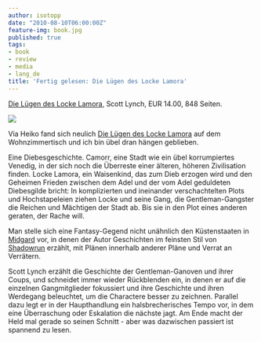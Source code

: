 ```yaml
---
author: isotopp
date: "2010-08-10T06:00:00Z"
feature-img: book.jpg
published: true
tags:
- book
- review
- media
- lang_de
title: 'Fertig gelesen: Die Lügen des Locke Lamora'
---
```

[Die Lügen des Locke Lamora](http://www.amazon.de/Lügen-Locke-Lamora-Scott-Lynch/dp/3453530918),
Scott Lynch, EUR 14.00, 848 Seiten.

![](https://blog.koehntopp.info/uploads/locke_lamora.jpg)

Via Heiko fand sich neulich
[Die Lügen des Locke Lamora](http://www.amazon.de/Lügen-Locke-Lamora-Scott-Lynch/dp/3453530918/)
auf dem Wohnzimmertisch und ich bin übel dran hängen geblieben.

Eine Diebesgeschichte. Camorr, eine Stadt wie ein übel korrumpiertes
Venedig, in der sich noch die Überreste einer älteren, höheren Zivilisation
finden. Locke Lamora, ein Waisenkind, das zum Dieb erzogen wird und den
Geheimen Frieden zwischen dem Adel und der vom Adel geduldeten Diebesgilde
bricht: In komplizierten und ineinander verschachtelten Plots und
Hochstapeleien ziehen Locke und seine Gang, die Gentleman-Gangster die
Reichen und Mächtigen der Stadt ab. Bis sie in den Plot eines anderen
geraten, der Rache will.

Man stelle sich eine Fantasy-Gegend nicht unähnlich den Küstenstaaten in
[Midgard](http://de.wikipedia.org/wiki/Midgard_(Rollenspiel)) vor, in
denen der Autor Geschichten im feinsten Stil von
[Shadowrun](http://de.wikipedia.org/wiki/Shadowrun) erzählt, mit Plänen
innerhalb anderer Pläne und Verrat an Verrätern.

Scott Lynch erzählt die Geschichte der Gentleman-Ganoven und ihrer Coups,
und schneidet immer wieder Rückblenden ein, in denen er auf die einzelnen
Gangmitglieder fokussiert und ihre Geschichte und ihren Werdegang
beleuchtet, um die Charactere besser zu zeichnen. Parallel dazu legt er in
der Haupthandlung ein halsbrecherisches Tempo vor, in dem eine Überraschung
oder Eskalation die nächste jagt. Am Ende macht der Held mal gerade so
seinen Schnitt - aber was dazwischen passiert ist spannend zu lesen.
